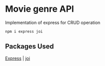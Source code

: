 # Movie genre API

Implementation of express for CRUD operation


```
npm i express joi
```

## Packages Used

[Express](https://www.npmjs.com/package/express) | 
[joi](https://www.npmjs.com/package/joi) 
